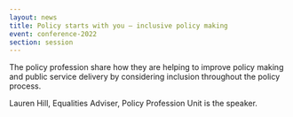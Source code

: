 ```yaml
---
layout: news
title: Policy starts with you – inclusive policy making
event: conference-2022
section: session
---
```

The policy profession share how they are helping to improve policy making and public service delivery by considering inclusion throughout the policy process.

Lauren Hill, Equalities Adviser, Policy Profession Unit is the speaker.